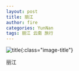 ```yaml
---
layout: post
title: 丽江
author: fire
categories: YunNan 
tags: 丽江 云南 旅行
---
```


![title](https://image.sideproject.cn/title/title_111.jpg){:class="image-title"}

丽江

